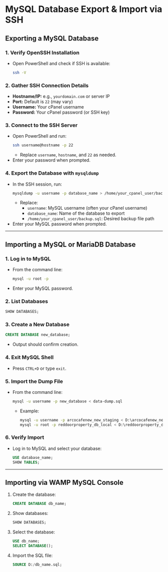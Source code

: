# MySQL Database Export & Import via SSH

## Exporting a MySQL Database

### 1. Verify OpenSSH Installation
- Open PowerShell and check if SSH is available:
  ```sh
  ssh -V
  ```

### 2. Gather SSH Connection Details
- **Hostname/IP:** e.g., `yourdomain.com` or server IP
- **Port:** Default is `22` (may vary)
- **Username:** Your cPanel username
- **Password:** Your cPanel password (or SSH key)

### 3. Connect to the SSH Server
- Open PowerShell and run:
  ```sh
  ssh username@hostname -p 22
  ```
  - Replace `username`, `hostname`, and `22` as needed.
- Enter your password when prompted.

### 4. Export the Database with `mysqldump`
- In the SSH session, run:
  ```sh
  mysqldump -u username -p database_name > /home/your_cpanel_user/backup.sql
  ```
  - Replace:
    - `username`: MySQL username (often your cPanel username)
    - `database_name`: Name of the database to export
    - `/home/your_cpanel_user/backup.sql`: Desired backup file path
- Enter your MySQL password when prompted.

---

## Importing a MySQL or MariaDB Database

### 1. Log in to MySQL
- From the command line:
  ```sh
  mysql -u root -p
  ```
- Enter your MySQL password.

### 2. List Databases
  ```sql
  SHOW DATABASES;
  ```

### 3. Create a New Database
  ```sql
  CREATE DATABASE new_database;
  ```
- Output should confirm creation.

### 4. Exit MySQL Shell
- Press `CTRL+D` or type `exit`.

### 5. Import the Dump File
- From the command line:
  ```sh
  mysql -u username -p new_database < data-dump.sql
  ```
  - Example:
    ```sh
    mysql -u username -p arcocafenew_new_staging < D:\arcocafenew_new_staging.sql
    mysql -u root -p reddoorproperty_db_local < D:\reddoorproperty_db_local.sql
    ```

### 6. Verify Import
- Log in to MySQL and select your database:
  ```sql
  USE database_name;
  SHOW TABLES;
  ```

---

## Importing via WAMP MySQL Console

1. Create the database:
   ```sql
   CREATE DATABASE db_name;
   ```
2. Show databases:
   ```sql
   SHOW DATABASES;
   ```
3. Select the database:
   ```sql
   USE db_name;
   SELECT DATABASE();
   ```
4. Import the SQL file:
   ```sql
   SOURCE D:/db_name.sql;
   ```

